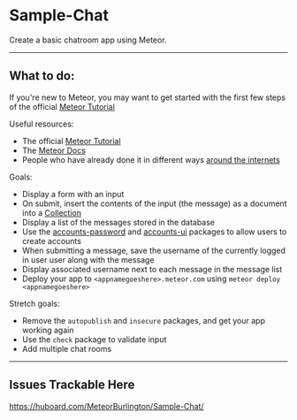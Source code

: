 # Sample-Chat

Create a basic chatroom app using Meteor.

---

## What to do:
If you're new to Meteor, you may want to get started with the first few steps of the official [Meteor Tutorial](https://www.meteor.com/tutorials/blaze/creating-an-app)

Useful resources:
- The official [Meteor Tutorial](https://www.meteor.com/tutorials/blaze/creating-an-app)
- The [Meteor Docs](http://docs.meteor.com/#/full/)
- People who have already done it in different ways [around the internets](https://www.google.com/search?hl=en&safe=off&tbo=d&sclient=psy-ab&q=meteor+chat+app)

Goals:
- Display a form with an input
- On submit, insert the contents of the input (the message) as a document into a [Collection](http://docs.meteor.com/#/full/mongo_collection)
- Display a list of the messages stored in the database
- Use the [accounts-password](https://atmospherejs.com/meteor/accounts-password) and [accounts-ui](https://atmospherejs.com/meteor/accounts-ui) packages to allow users to create accounts
- When submitting a message, save the username of the currently logged in user user along with the message
- Display associated username next to each message in the message list
- Deploy your app to `<appnamegoeshere>.meteor.com` using `meteor deploy <appnamegoeshere>`

Stretch goals:
- Remove the `autopublish` and `insecure` packages, and get your app working again
- Use the `check` package to validate input
- Add multiple chat rooms

---

## Issues Trackable Here
https://huboard.com/MeteorBurlington/Sample-Chat/
